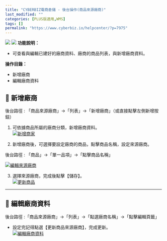 ```yaml
---
title: "CYBERBIZ電商倉儲 - 後台操作(商品來源廠商)"
last_modified: ""
categories: [PLUS版適用,WMS]
tags: []
permalink: "https://www.cyberbiz.io/helpcenter/?p=7975"
---
```


![](https://www.cyberbiz.io/helpcenter/wp-content/uploads/一般版1.png)
![](https://www.cyberbiz.io/helpcenter/wp-content/uploads/PLUS版3.png)
**功能說明：**  

* 可查看與編輯已建好的廠商資料、廠商的商品列表，與新增廠商資料。

**操作目錄：**

* 新增廠商
* 編輯廠商資料

## 📌 新增廠商


後台路徑 : 「商品來源廠商」→「列表」→「新增廠商」（或直接點擊左側新增按鈕）  


1. 可依據商品所屬的廠商分類，新增廠商資料。  
[![新增商家](https://www.cyberbiz.io/support/wp-content/uploads/WMS商家後台操作手冊-商品來源廠商01.png)](https://www.cyberbiz.io/support/wp-content/uploads/WMS商家後台操作手冊-商品來源廠商01.png)



2. 新增廠商後，可選擇要設定廠商的商品，點擊商品名稱，設定來源廠商。  

後台路徑 : 「商品」→「單一品項」→「點擊商品名稱」  

[![編輯來源廠商](https://www.cyberbiz.io/support/wp-content/uploads/WMS商家後台操作手冊-商品來源廠商02.png)](https://www.cyberbiz.io/support/wp-content/uploads/WMS商家後台操作手冊-商品來源廠商02.png)



3. 選擇來源廠商，完成後點擊【儲存】。  
[![更新商品](https://www.cyberbiz.io/support/wp-content/uploads/WMS商家後台操作手冊-商品來源廠商03.png)](https://www.cyberbiz.io/support/wp-content/uploads/WMS商家後台操作手冊-商品來源廠商03.png)



* * *



## 📌 編輯廠商資料


後台路徑 :「商品來源廠商」→「列表」→「點選廠商名稱」→「點擊編輯頁籤」  


* 設定完記得點選【更新商品來源廠商】，完成更新。  
[![編輯廠商資料](https://www.cyberbiz.io/support/wp-content/uploads/WMS商家後台操作手冊-商品來源廠商04.png)](https://www.cyberbiz.io/support/wp-content/uploads/WMS商家後台操作手冊-商品來源廠商04.png)



